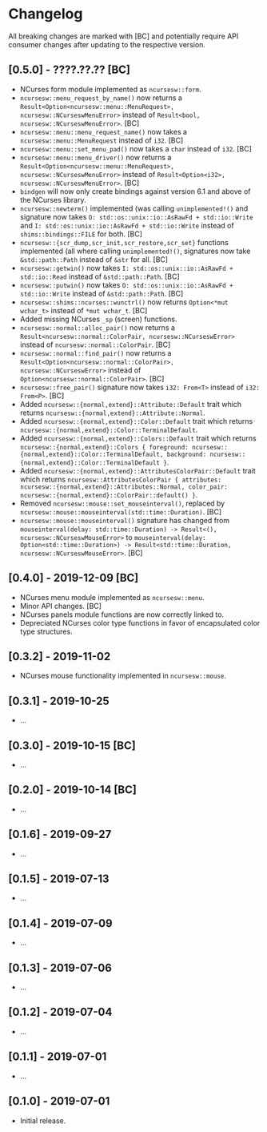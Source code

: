 # Changelog

All breaking changes are marked with [BC] and potentially require API consumer changes after updating to the respective version.

## [0.5.0] - ????.??.?? [BC]
- NCurses form module implemented as `ncursesw::form`.
- `ncursesw::menu_request_by_name()` now returns a `Result<Option<ncursesw::menu::MenuRequest>, ncursesw::NCurseswMenuError>` instead of `Result<bool, ncursesw::NCurseswMenuError>`. [BC]
- `ncursesw::menu::menu_request_name()` now takes a `ncursesw::menu::MenuRequest` instead of `i32`. [BC]
- `ncursesw::menu::set_menu_pad()` now takes a `char` instead of `i32`. [BC]
- `ncursesw::menu::menu_driver()` now returns a `Result<Option<ncursesw::menu::MenuRequest>, ncursesw::NCurseswMenuError>` instead of `Result<Option<i32>, ncursesw::NCurseswMenuError>`. [BC]
- `bindgen` will now only create bindings against version 6.1 and above of the NCurses library.
- `ncursesw::newterm()` implemented (was calling `unimplemented!()` and signature now takes `O: std::os::unix::io::AsRawFd + std::io::Write` and `I: std::os::unix::io::AsRawFd + std::io::Write` instead of `shims::bindings::FILE` for both. [BC]
- `ncursesw::{scr_dump,scr_init,scr_restore,scr_set}` functions implemented (all where calling `unimplemented!()`, signatures now take `&std::path::Path` instead of `&str` for all. [BC]
- `ncursesw::getwin()` now takes `I: std::os::unix::io::AsRawFd + std::io::Read` instead of `&std::path::Path`. [BC]
- `ncursesw::putwin()` now takes `O: std::os::unix::io::AsRawFd + std::io::Write` instead of `&std::path::Path`. [BC]
- `ncursesw::shims::ncurses::wunctrl()` now returns `Option<*mut wchar_t>` instead of `*mut wchar_t`. [BC]
- Added missing NCurses `_sp` (screen) functions.
- `ncursesw::normal::alloc_pair()` now returns a `Result<ncursesw::normal::ColorPair, ncursesw::NCurseswError>` instead of `ncursesw::normal::ColorPair`. [BC]
- `ncursesw::normal::find_pair()` now returns a `Result<Option<ncursesw::normal::ColorPair>, ncursesw::NCurseswError>` instead of `Option<ncursesw::normal::ColorPair>`. [BC]
- `ncursesw::free_pair()` signature now takes  `i32: From<T>` instead of `i32: From<P>`. [BC]
- Added `ncursesw::{normal,extend}::Attribute::Default` trait which returns `ncursesw::{normal,extend}::Attribute::Normal`.
- Added `ncursesw::{normal,extend}::Color::Default` trait which returns `ncursesw::{normal,extend}::Color::TerminalDefault`.
- Added `ncursesw::{normal,extend}::Colors::Default` trait which returns `ncursesw::{normal,extend}::Colors { foreground: ncursesw::{normal,extend}::Color::TerminalDefault, background: ncursesw::{normal,extend}::Color::TerminalDefault }`.
- Added `ncursesw::{normal,extend}::AttributesColorPair::Default` trait which returns `ncursesw::AttributesColorPair { attributes: ncursesw::{normal,extend}::Attributes::Normal, color_pair: ncursesw::{normal,extend}::ColorPair::default() }`.
- Removed `ncursesw::mouse::set_mouseinterval()`, replaced by `ncursesw::mouse::mouseinterval(std::time::Duration)`. [BC]
- `ncursesw::mouse::mouseinterval()` signature has changed from `mouseinterval(delay: std::time::Duration) -> Result<(), ncursesw::NCurseswMouseError>` to `mouseinterval(delay: Option<std::time::Duration>) -> Result<std::time::Duration, ncursesw::NCurseswMouseError>`. [BC]

## [0.4.0] - 2019-12-09 [BC]
- NCurses menu module implemented as `ncursesw::menu`.
- Minor API changes. [BC]
- NCurses panels module functions are now correctly linked to.
- Depreciated NCurses color type functions in favor of encapsulated color type structures.

## [0.3.2] - 2019-11-02
- NCurses mouse functionality implemented in `ncursesw::mouse`.

## [0.3.1] - 2019-10-25
- ...

## [0.3.0] - 2019-10-15 [BC]
- ...

## [0.2.0] - 2019-10-14 [BC]
- ...

## [0.1.6] - 2019-09-27
- ...

## [0.1.5] - 2019-07-13
- ...

## [0.1.4] - 2019-07-09
- ...

## [0.1.3] - 2019-07-06
- ...

## [0.1.2] - 2019-07-04
- ...

## [0.1.1] - 2019-07-01
- ...

## [0.1.0] - 2019-07-01
- Initial release.
